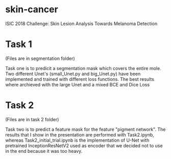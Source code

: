 # skin-cancer
ISIC 2018 Challenge: Skin Lesion Analysis Towards Melanoma Detection


# Task 1
(Files are in segmentation folder)

Task one is to predicit a segmentation mask which covers the entire mole. 
Two different Unet's (small_Unet.py and big_Unet.py) have been implemented and trained with different loss functions. The best results where archieved with the large Unet and a mixed BCE and Dice Loss

# Task 2
(Files are in task 2 folder)

Task two is to predict a feature mask for the feature "pigment network". The results that I show in the presentation are performed with Task2.ipynb, whereas Task2_initial_trial.ipynb is the implementation of U-Net with pretrained InceptionResNetV2 used as encoder that we decided not to use in the end because it was too heavy.
